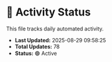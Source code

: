 # 🤖 Activity Status

This file tracks daily automated activity.

- **Last Updated:** 2025-08-29 09:58:25
- **Total Updates:** 78
- **Status:** 🟢 Active

